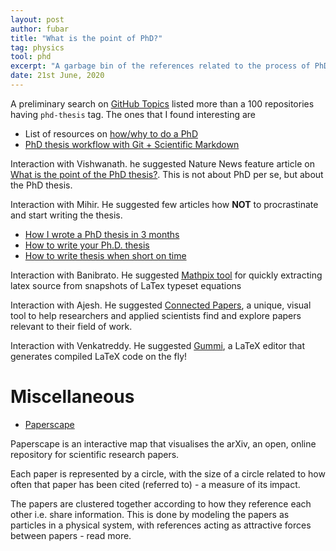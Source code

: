 ```yaml
---
layout: post
author: fubar
title: "What is the point of PhD?"
tag: physics
tool: phd
excerpt: "A garbage bin of the references related to the process of PhD, tools required, dos and donts, sagely advices, best practices"
date: 21st June, 2020
---
```



A preliminary search on [GitHub Topics](https://github.com/topics) listed more than a 100 repositories having `phd-thesis` tag. The ones that I found interesting are

- List of resources on [how/why to do a PhD](https://github.com/macoj/phd)
- [PhD thesis workflow with Git + Scientific Markdown](https://github.com/katrinleinweber/PhD-thesis)

Interaction with Vishwanath. he suggested Nature News feature article on [What is the point of the PhD thesis?](https://www.nature.com/news/what-s-the-point-of-the-phd-thesis-1.20203). This is not about PhD per se, but about the PhD thesis.

Interaction with Mihir. He suggested few articles how **NOT** to procrastinate and start writing the thesis.

- [How I wrote a PhD thesis in 3 months](https://jameshaytonphd.com/quick-tips/how-i-wrote-a-phd-thesis-in-3-months)
- [How to write your Ph.D. thesis](https://www.sciencemag.org/careers/2018/04/how-write-your-phd-thesis)
- [How to write thesis when short on time](https://cheekyscientist.com/insiders-guide-to-write-a-thesis-when-short-on-time/)

Interaction with Banibrato. He suggested [Mathpix tool](https://mathpix.com/) for quickly extracting latex source from snapshots of LaTex typeset equations

Interaction with Ajesh. He suggested [Connected Papers](https://www.connectedpapers.com/), a unique, visual tool to help researchers and applied scientists find and explore papers relevant to their field of work.

Interaction with Venkatreddy. He suggested [Gummi](https://github.com/alexandervdm/gummi), a LaTeX editor that generates compiled LaTeX code on the fly!

# Miscellaneous

- [Paperscape](https://paperscape.org/)

Paperscape is an interactive map that visualises the arXiv, an open, online repository for scientific research papers.

Each paper is represented by a circle, with the size of a circle related to how often that paper has been cited (referred to) - a measure of its impact.

The papers are clustered together according to how they reference each other i.e. share information. This is done by modeling the papers as particles in a physical system, with references acting as attractive forces between papers - read more.
